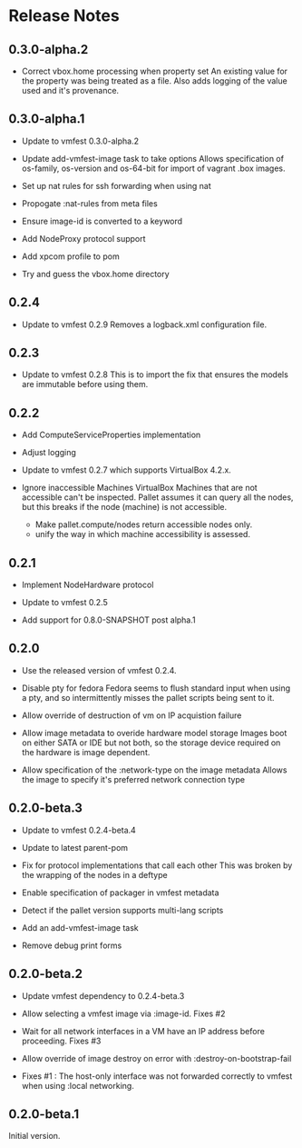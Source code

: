 # Release Notes

## 0.3.0-alpha.2

- Correct vbox.home processing when property set
  An existing value for the property was being treated as a file.  Also
  adds logging of the value used and it's provenance.

## 0.3.0-alpha.1

- Update to vmfest 0.3.0-alpha.2

- Update add-vmfest-image task to take options
  Allows specification of os-family, os-version and os-64-bit for import of
  vagrant .box images.

- Set up nat rules for ssh forwarding when using nat

- Propogate :nat-rules from meta files

- Ensure image-id is converted to a keyword

- Add NodeProxy protocol support

- Add xpcom profile to pom

- Try and guess the vbox.home directory

## 0.2.4

- Update to vmfest 0.2.9
  Removes a logback.xml configuration file.

## 0.2.3

- Update to vmfest 0.2.8
  This is to import the fix that ensures the models are immutable before
  using them.

## 0.2.2

- Add ComputeServiceProperties implementation

- Adjust logging

- Update to vmfest 0.2.7 which supports VirtualBox 4.2.x.

- Ignore inaccessible Machines
  VirtualBox Machines that are not accessible can't be inspected. Pallet 
  assumes it can query all the nodes, but this breaks if the node (machine)
  is not accessible.

  - Make pallet.compute/nodes return accessible nodes only.
  - unify the way in which machine accessibility is assessed.


## 0.2.1

- Implement NodeHardware protocol

- Update to vmfest 0.2.5

- Add support for 0.8.0-SNAPSHOT post alpha.1


## 0.2.0

- Use the released version of vmfest 0.2.4.

- Disable pty for fedora
  Fedora seems to flush standard input when using a pty, and so
  intermittently misses the pallet scripts being sent to it.

- Allow override of destruction of vm on IP acquistion failure

- Allow image metadata to overide hardware model storage
  Images boot on either SATA or IDE but not both, so the storage device
  required on the hardware is image dependent.

- Allow specification of the :network-type on the image metadata
  Allows the image to specify it's preferred network connection type

## 0.2.0-beta.3

- Update to vmfest 0.2.4-beta.4

- Update to latest parent-pom

- Fix for protocol implementations that call each other
  This was broken by the wrapping of the nodes in a deftype

- Enable specification of packager in vmfest metadata

- Detect if the pallet version supports multi-lang scripts

- Add an add-vmfest-image task

- Remove debug print forms

## 0.2.0-beta.2

- Update vmfest dependency to 0.2.4-beta.3

- Allow selecting a vmfest image via :image-id. Fixes #2

- Wait for all network interfaces in a VM have an IP address before
  proceeding. Fixes #3

- Allow override of image destroy on error with :destroy-on-bootstrap-fail

- Fixes #1 : The host-only interface was not forwarded correctly to vmfest
  when using :local networking.

## 0.2.0-beta.1

Initial version.
